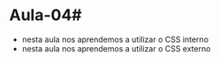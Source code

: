 # Aula-04#
- nesta aula nos aprendemos a utilizar o CSS interno
- nesta aula nos aprendemos a utilizar o CSS externo